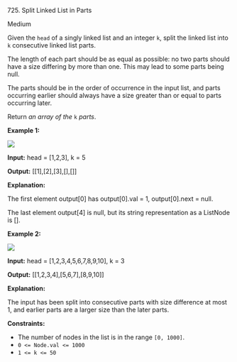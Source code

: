725\. Split Linked List in Parts

Medium

Given the `head` of a singly linked list and an integer `k`, split the linked list into `k` consecutive linked list parts.

The length of each part should be as equal as possible: no two parts should have a size differing by more than one. This may lead to some parts being null.

The parts should be in the order of occurrence in the input list, and parts occurring earlier should always have a size greater than or equal to parts occurring later.

Return _an array of the_ `k` _parts_.

**Example 1:**

![](https://leetcode-in-java.github.io/src/main/java/g0701_0800/s0725_split_linked_list_in_parts/split1-lc.jpg)

**Input:** head = [1,2,3], k = 5

**Output:** [[1],[2],[3],[],[]]

**Explanation:** 

The first element output[0] has output[0].val = 1, output[0].next = null. 

The last element output[4] is null, but its string representation as a ListNode is [].

**Example 2:**

![](https://leetcode-in-java.github.io/src/main/java/g0701_0800/s0725_split_linked_list_in_parts/split2-lc.jpg)

**Input:** head = [1,2,3,4,5,6,7,8,9,10], k = 3

**Output:** [[1,2,3,4],[5,6,7],[8,9,10]]

**Explanation:** 

The input has been split into consecutive parts with size difference at most 1, and earlier parts are a larger size than the later parts.

**Constraints:**

*   The number of nodes in the list is in the range `[0, 1000]`.
*   `0 <= Node.val <= 1000`
*   `1 <= k <= 50`
